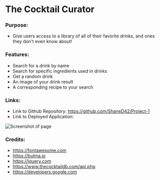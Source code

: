 # The Cocktail Curator

### Purpose:
- Give users access to a library of all of their favorite drinks, and ones they don't even know about!

### Features:
- Search for a drink by name
- Search for specific ingredients used in drinks
- Get a random drink
- An image of your drink result
- A corresponding recipe to your search

### Links: 
- Link to Github Repository:
https://github.com/ShaneD42/Project-1
- Link to Deployed Application:

![Screenshot of page](https://user-images.githubusercontent.com/69053531/96941145-ae350d00-149f-11eb-9c14-a86717981cc9.png)


### Credits: 
- https://fontawesome.com
- https://bulma.io
- https://jquery.com
- https://www.thecocktaildb.com/api.php
- https://developers.google.com
